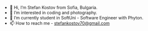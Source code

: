 - 👋 Hi, I’m Stefan Kostov from Sofia, Bulgaria.
- 👀 I’m interested in coding and photography.
- 🌱 I’m currently student in SoftUni - Software Engineer with Phyton.
- 📫 How to reach me - stefankostov70@gmail.com

<!---
StefanKostov/StefanKostov is a ✨ special ✨ repository because its `README.md` (this file) appears on your GitHub profile.
You can click the Preview link to take a look at your changes.
--->
